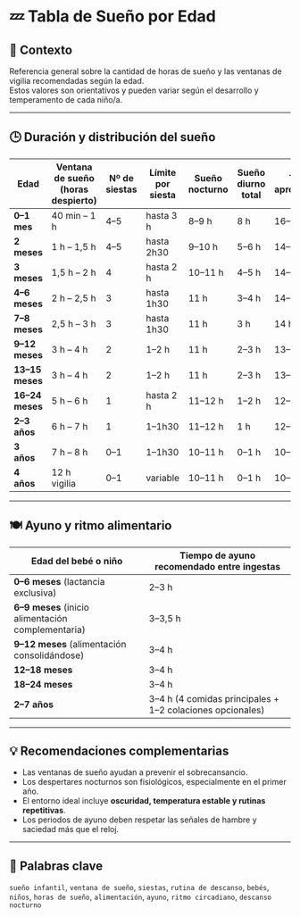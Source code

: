 # 💤 Tabla de Sueño por Edad

## 📘 Contexto
Referencia general sobre la cantidad de horas de sueño y las ventanas de vigilia recomendadas según la edad.  
Estos valores son orientativos y pueden variar según el desarrollo y temperamento de cada niño/a.

---

## 🕒 Duración y distribución del sueño

| Edad | Ventana de sueño (horas despierto) | Nº de siestas | Límite por siesta | Sueño nocturno | Sueño diurno total | Total aproximado |
|------|------------------------------------|----------------|-------------------|----------------|--------------------|------------------|
| **0–1 mes** | 40 min – 1 h | 4–5 | hasta 3 h | 8–9 h | 8 h | 16–17 h |
| **2 meses** | 1 h – 1,5 h | 4–5 | hasta 2h30 | 9–10 h | 5–6 h | 14–16 h |
| **3 meses** | 1,5 h – 2 h | 4 | hasta 2 h | 10–11 h | 4–5 h | 14–16 h |
| **4–6 meses** | 2 h – 2,5 h | 3 | hasta 1h30 | 11 h | 3–4 h | 14–15 h |
| **7–8 meses** | 2,5 h – 3 h | 3 | hasta 1h30 | 11 h | 3 h | 14 h |
| **9–12 meses** | 3 h – 4 h | 2 | 1–2 h | 11 h | 2–3 h | 13–14 h |
| **13–15 meses** | 3 h – 4 h | 2 | 1–2 h | 11 h | 2–3 h | 13–14 h |
| **16–24 meses** | 5 h – 6 h | 1 | hasta 2 h | 11–12 h | 1–2 h | 12–14 h |
| **2–3 años** | 6 h – 7 h | 1 | 1–1h30 | 11–12 h | 1 h | 12–13 h |
| **3 años** | 7 h – 8 h | 0–1 | 1–1h30 | 10–11 h | 0–1 h | 10–12 h |
| **4 años** | 12 h vigilia | 0–1 | variable | 10–11 h | 0–1 h | 10–12 h |

---

## 🍽️ Ayuno y ritmo alimentario

| Edad del bebé o niño | Tiempo de ayuno recomendado entre ingestas |
|-----------------------|--------------------------------------------|
| **0–6 meses** (lactancia exclusiva) | 2–3 h |
| **6–9 meses** (inicio alimentación complementaria) | 3–3,5 h |
| **9–12 meses** (alimentación consolidándose) | 3–4 h |
| **12–18 meses** | 3–4 h |
| **18–24 meses** | 3–4 h |
| **2–7 años** | 3–4 h (4 comidas principales + 1–2 colaciones opcionales) |

---

## 💡 Recomendaciones complementarias
- Las ventanas de sueño ayudan a prevenir el sobrecansancio.  
- Los despertares nocturnos son fisiológicos, especialmente en el primer año.  
- El entorno ideal incluye **oscuridad, temperatura estable y rutinas repetitivas**.  
- Los periodos de ayuno deben respetar las señales de hambre y saciedad más que el reloj.

---

## 🔖 Palabras clave
`sueño infantil`, `ventana de sueño`, `siestas`, `rutina de descanso`, `bebés`, `niños`, `horas de sueño`, `alimentación`, `ayuno`, `ritmo circadiano`, `descanso nocturno`
